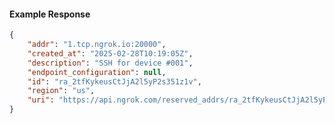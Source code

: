<!-- Code generated for API Clients. DO NOT EDIT. -->

#### Example Response

```json
{
	"addr": "1.tcp.ngrok.io:20000",
	"created_at": "2025-02-28T10:19:05Z",
	"description": "SSH for device #001",
	"endpoint_configuration": null,
	"id": "ra_2tfKykeusCtJjA2l5yP2s351z1v",
	"region": "us",
	"uri": "https://api.ngrok.com/reserved_addrs/ra_2tfKykeusCtJjA2l5yP2s351z1v"
}
```
